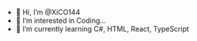 - 👋 Hi, I’m @XiCO144
- 👀 I’m interested in Coding...
- 🌱 I’m currently learning C#, HTML, React, TypeScript

<!---
XiCO144/XiCO144 is a ✨ special ✨ repository because its `README.md` (this file) appears on your GitHub profile.
You can click the Preview link to take a look at your changes.
--->
